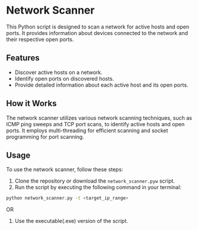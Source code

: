 # Network Scanner

This Python script is designed to scan a network for active hosts and open ports. It provides information about devices connected to the network and their respective open ports.

## Features

- Discover active hosts on a network.
- Identify open ports on discovered hosts.
- Provide detailed information about each active host and its open ports.

## How it Works

The network scanner utilizes various network scanning techniques, such as ICMP ping sweeps and TCP port scans, to identify active hosts and open ports. It employs multi-threading for efficient scanning and socket programming for port scanning.

## Usage

To use the network scanner, follow these steps:

1. Clone the repository or download the `network_scanner.pyw` script.
2. Run the script by executing the following command in your terminal:

```bash
python network_scanner.py -t <target_ip_range>
```
OR
1. Use the executable(.exe) version of the script.
